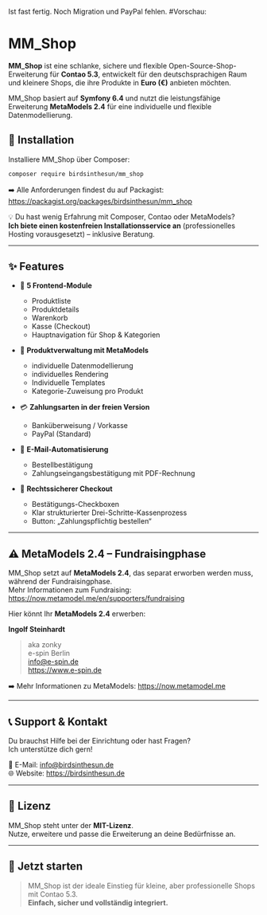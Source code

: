 Ist fast fertig. Noch Migration und PayPal fehlen.
#Vorschau:

# MM_Shop

**MM_Shop** ist eine schlanke, sichere und flexible Open-Source-Shop-Erweiterung für **Contao 5.3**, entwickelt für den deutschsprachigen Raum und kleinere Shops, die ihre Produkte in **Euro (€)** anbieten möchten.

MM_Shop basiert auf **Symfony 6.4** und nutzt die leistungsfähige Erweiterung **MetaModels 2.4** für eine individuelle und flexible Datenmodellierung.

## 🔧 Installation

Installiere MM_Shop über Composer:

```bash
composer require birdsinthesun/mm_shop
```

➡️ Alle Anforderungen findest du auf Packagist:  
https://packagist.org/packages/birdsinthesun/mm_shop

💡 Du hast wenig Erfahrung mit Composer, Contao oder MetaModels?  
**Ich biete einen kostenfreien Installationsservice an** (professionelles Hosting vorausgesetzt) – inklusive Beratung.

---

## ✨ Features

- 🧩 **5 Frontend-Module**
  - Produktliste
  - Produktdetails
  - Warenkorb
  - Kasse (Checkout)
  - Hauptnavigation für Shop & Kategorien

- 🧾 **Produktverwaltung mit MetaModels**
  - individuelle Datenmodellierung
  - individuelles Rendering 
  - Individuelle Templates
  - Kategorie-Zuweisung pro Produkt

- 💳 **Zahlungsarten in der freien Version**
  - Banküberweisung / Vorkasse
  - PayPal (Standard)

- 📧 **E-Mail-Automatisierung**
  - Bestellbestätigung
  - Zahlungseingangsbestätigung mit PDF-Rechnung

- 🔐 **Rechtssicherer Checkout**
  - Bestätigungs-Checkboxen
  - Klar strukturierter Drei-Schritte-Kassenprozess
  - Button: „Zahlungspflichtig bestellen“

---

## ⚠️ MetaModels 2.4 – Fundraisingphase

MM_Shop setzt auf **MetaModels 2.4**, das separat erworben werden muss, während der Fundraisingphase.  
Mehr Informationen zum Fundraising: https://now.metamodel.me/en/supporters/fundraising

Hier könnt Ihr **MetaModels 2.4** erwerben:  

**Ingolf Steinhardt**  
> aka zonky  
> e-spin Berlin  
> info@e-spin.de  
> https://www.e-spin.de   

➡️ Mehr Informationen zu MetaModels: https://now.metamodel.me

---

## 📞 Support & Kontakt

Du brauchst Hilfe bei der Einrichtung oder hast Fragen?  
Ich unterstütze dich gern!

📧 E-Mail: [info@birdsinthesun.de](mailto:info@birdsinthesun.de)  
🌐 Website: https://birdsinthesun.de

---

## 📝 Lizenz

MM_Shop steht unter der **MIT-Lizenz**.  
Nutze, erweitere und passe die Erweiterung an deine Bedürfnisse an.

---

## 🚀 Jetzt starten

> MM_Shop ist der ideale Einstieg für kleine, aber professionelle Shops mit Contao 5.3.  
> **Einfach, sicher und vollständig integriert.**
